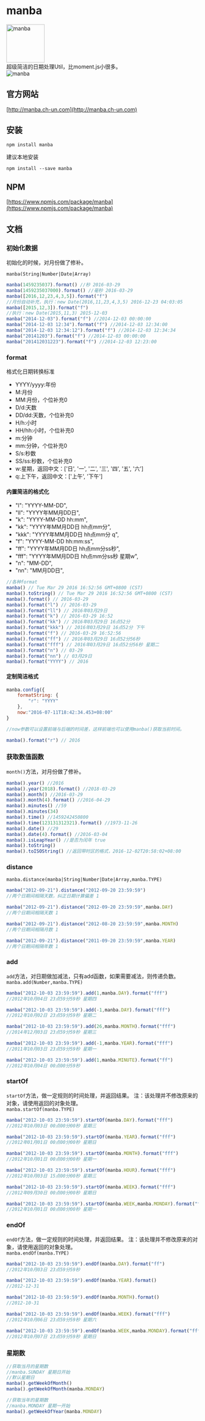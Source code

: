 
# manba
<img src="http://manba.ch-un.com/images/logo.png" alt="manba" width="100"><br/>
超级简洁的日期处理Util，比moment.js小很多。  
![manba](https://img.shields.io/badge/manba-1.1.15-red.svg)

## 官方网站

[http://manba.ch-un.com](http://manba.ch-un.com)

## 安装
```
npm install manba
```
建议本地安装
```
npm install --save manba
```

## NPM

[https://www.npmjs.com/package/manba](https://www.npmjs.com/package/manba)

## 文档
### 初始化数据

初始化的时候，对月份做了修补。

`manba(String|Number|Date|Array)`

```javascript
manba(1459235037).format() //秒 2016-03-29
manba(1459235037000).format() //毫秒 2016-03-29
manba([2016,12,23,4,3,5]).format("f") 
//月份自动补充，执行：new Date(2016,11,23,4,3,5) 2016-12-23 04:03:05
manba([2015,12,3]).format("f") 
//执行：new Date(2015,11,3) 2015-12-03
manba("2014-12-03").format("f") //2014-12-03 00:00:00
manba("2014-12-03 12:34").format("f") //2014-12-03 12:34:00
manba("2014-12-03 12:34:12").format("f") //2014-12-03 12:34:34
manba("20141203").format("f") //2014-12-03 00:00:00
manba("201412031223").format("f") //2014-12-03 12:23:00
```

### format
格式化日期转换标准
- YYYY/yyyy:年份
- M:月份
- MM:月份，个位补充0
- D/d:天数
- DD/dd:天数，个位补充0
- H/h:小时
- HH/hh:小时，个位补充0
- m:分钟
- mm:分钟，个位补充0
- S/s:秒数
- SS/ss:秒数，个位补充0
- w:星期，返回中文：['日', '一', '二', '三', '四', '五', '六']
- q:上下午，返回中文：['上午', '下午']

#### 内置简洁的格式化
- "l": "YYYY-MM-DD",
- "ll": "YYYY年MM月DD日",
- "k": "YYYY-MM-DD hh:mm",
- "kk": "YYYY年MM月DD日 hh点mm分",
- "kkk": "YYYY年MM月DD日 hh点mm分 q",
- "f": "YYYY-MM-DD hh:mm:ss",
- "ff": "YYYY年MM月DD日 hh点mm分ss秒",
- "fff": "YYYY年MM月DD日 hh点mm分ss秒 星期w",
- "n": "MM-DD",
- "nn": "MM月DD日",

```javascript
//各种format
manba() // Tue Mar 29 2016 16:52:56 GMT+0800 (CST)
manba().toString() // Tue Mar 29 2016 16:52:56 GMT+0800 (CST)
manba().format() // 2016-03-29
manba().format("l") // 2016-03-29
manba().format("ll") // 2016年03月29日
manba().format("k") // 2016-03-29 16:52
manba().format("kk") // 2016年03月29日 16点52分
manba().format("kkk") // 2016年03月29日 16点52分 下午
manba().format("f") // 2016-03-29 16:52:56
manba().format("ff") // 2016年03月29日 16点52分56秒
manba().format("fff") // 2016年03月29日 16点52分56秒 星期二
manba().format("n") // 03-29
manba().format("nn") // 03月29日
manba().format("YYYY") // 2016
```
#### 定制简洁格式

```javascript
manba.config({
    formatString: {
        "r": "YYYY"
    },
    now:"2016-07-11T18:42:34.453+08:00"
}

//now参数可以设置前端与后端的时间差，这样前端也可以使用manba()获取当前时间。

manba().format("r") // 2016

```

### 获取数值函数
`month()`方法，对月份做了修补。

```javascript
manba().year() //2016
manba().year(2018).format() //2018-03-29
manba().month() //2016-03-29
manba().month(4).format() //2016-04-29
manba().minutes() //59
manba().minutes(34)
manba().time() //1459242450800
manba().time(123131312321).format() //1973-11-26
manba().date() //29
manba().date(4).format() //2016-03-04
manba().isLeapYear() //是否为闰年 true
manba().toString()
manba().toISOString() //返回带时区的格式，2016-12-02T20:58:02+08:00
```
### distance

`manba.distance(manba|String|Number|Date|Array,manba.TYPE)`

```javascript
manba("2012-09-21").distance("2012-09-20 23:59:59") 
//两个日期间相隔天数，纠正日期计算偏差 1

manba("2012-09-21").distance("2012-09-20 23:59:59",manba.DAY) 
//两个日期间相隔天数 1

manba("2012-09-21").distance("2012-08-20 23:59:59",manba.MONTH) 
//两个日期间相隔月数 1

manba("2012-09-21").distance("2011-09-20 23:59:59",manba.YEAR) 
//两个日期间相隔年数 1

```
### add
`add`方法，对日期做加减法，只有add函数，如果需要减法，则传递负数。
`manba.add(Number,manba.TYPE)`

```javascript
manba("2012-10-03 23:59:59").add(1,manba.DAY).format("fff")
//2012年10月04日 23点59分59秒 星期四

manba("2012-10-03 23:59:59").add(-1,manba.DAY).format("fff")
//2012年10月02日 23点59分59秒 星期二

manba("2012-10-03 23:59:59").add(26,manba.MONTH).format("fff")
//2014年12月03日 23点59分59秒 星期三

manba("2012-10-03 23:59:59").add(-1,manba.YEAR).format("fff")
//2011年10月03日 23点59分59秒 星期一

manba("2012-10-03 23:59:59").add(1,manba.MINUTE).format("ff")
//2012年10月04日 00点00分59秒
```

### startOf
`startOf`方法，做一定规则的时间处理，并返回结果。
注：该处理并不修改原来的对象，请使用返回的对象处理。  
`manba.startOf(manba.TYPE)`

```javascript
manba("2012-10-03 23:59:59").startOf(manba.DAY).format("fff")
//2012年10月03日 00点00分00秒 星期三

manba("2012-10-03 23:59:59").startOf(manba.YEAR).format("fff")
//2012年01月01日 00点00分00秒 星期日

manba("2012-10-03 23:59:59").startOf(manba.MONTH).format("fff")
//2012年10月01日 00点00分00秒 星期一

manba("2012-10-03 23:59:59").startOf(manba.HOUR).format("fff")
//2012年10月03日 15点00分00秒 星期三

manba("2012-10-03 23:59:59").startOf(manba.WEEK).format("fff")
//2012年09月30日 00点00分00秒 星期日

manba("2012-10-03 23:59:59").startOf(manba.WEEK,manba.MONDAY).format("fff")
//2012年10月01日 00点00分00秒 星期一
```


### endOf
`endOf`方法，做一定规则的时间处理，并返回结果。
注：该处理并不修改原来的对象，请使用返回的对象处理。  
`manba.endOf(manba.TYPE)`

```javascript
manba("2012-10-03 23:59:59").endOf(manba.DAY).format("ff")
//2012年10月03日 23点59分59秒

manba("2012-10-03 23:59:59").endOf(manba.YEAR).format()
//2012-12-31

manba("2012-10-03 23:59:59").endOf(manba.MONTH).format()
//2012-10-31

manba("2012-10-03 23:59:59").endOf(manba.WEEK).format("fff")
//2012年10月06日 23点59分59秒 星期六

manba("2012-10-03 23:59:59").endOf(manba.WEEK,manba.MONDAY).format("fff")
//2012年10月07日 23点59分59秒 星期日
```

### 星期数
```javascript
//获取当月的星期数
//manba.SUNDAY 星期日开始
//默认星期日
manba().getWeekOfMonth()
manba().getWeekOfMonth(manba.MONDAY)

//获取当年的星期数
//manba.MONDAY 星期一开始
manba().getWeekOfYear(manba.MONDAY)
```


